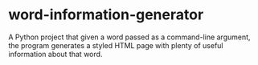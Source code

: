 # word-information-generator
A Python project that given a word passed as a command-line argument, the program generates a styled HTML page with plenty of useful information about that word.
